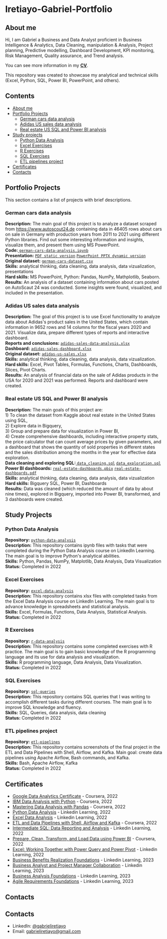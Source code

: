 # Iretiayo-Gabriel-Portfolio
## About me
Hi, I am Gabriel a Business and Data Analyst proficient in Business Intelligence & Analytics, Data Cleaning, manipulation & Analysis, Project planning, Predictive modelling, Dashboard Development, KPI monitoring, Risk Management, Quality assurance, and Trend analysis.

You can see more information in my [**CV**](https://github.com/paulo81818/Data-Business-Analysis-Portfolio/blob/main/Data%20Analyst%20CV.pdf).

This repository was created to showcase my analytical and technical skills (Excel, Python, SQL, Power BI, PowerPoint, and others).
## Contents
* [About me](#about-me)
* [Portfolio Projects](#portfolio-projects)
  - [German cars data analysis](#german-cars-data-analysis) 
  - [Adidas US sales data analysis](#adidas-us-sales-data-analysis)
  - [Real estate US SQL and Power BI analysis](#real-estate-us-sql-and-power-bi-analysis)
* [Study projects](#study-projects)
  - [Python Data Analysis](#python-data-analysis)
  - [Excel Exercises](#excel-exercises)
  - [R Exercises](#r-exercises)
  - [SQL Exercises](#sql-exercises)
  - [ETL pipelines project](#etl-pipelines-project)
* [Certificates](#certificates)
* [Contacts](#contacts)
## Portfolio Projects
This section contains a list of projects with brief descriptions.
### German cars data analysis 
**Description:** The main goal of this project is to analyze a dataset scraped from https://www.autoscout24.de containing data in 46405 rows about cars on sale in Germany with production years from 2011 to 2021 using different Python libraries. Find out some interesting information and insights, visualize them, and present them using MS PowerPoint.<br>
**Code:**<a href = "https://github.com/paulo81818/Data-Business-Analysis-Portfolio/blob/main/German%20cars%20Analysis/German-cars-Analysis.ipynb">
  <code>german-cars-data-analysis.ipynb</code></a><br>
**Presentation:** <a href = "https://github.com/paulo81818/Data-Business-Analysis-Portfolio/blob/main/German%20cars%20Analysis/German%20cars%20presentation%20Pavel%20Liaoshka.pdf">
  <code>PDF static version</code></a> <a href = "https://github.com/paulo81818/Data-Business-Analysis-Portfolio/blob/main/German%20cars%20Analysis/German%20cars%20presentation%20Pavel%20Liaoshka.pptx">
  <code>PowerPoint PPTX dynamic version</code></a><br>
**Original dataset:** <a href = "https://github.com/paulo81818/Data-Business-Analysis-Portfolio/blob/main/German%20cars%20Analysis/original%20dataset.csv">
  <code>german-cars-dataset.csv</code></a><br>
**Skills:** analytical thinking, data cleaning, data analysis, data vizualization, presentations<br>
**Hard skills:** MS PowerPoint, Python: Pandas, NumPy, Mathplotlib, Seaborn. <br>
**Results:** An analysis of a dataset containing information about cars posted on AutoScaut 24 was conducted. Some insights were found, visualized, and included in the presentation.
### Adidas US sales data analysis
**Description:** The goal of this project is to use Excel functionality to analyze data about Adidas's product sales in the United States, which contain information in 9652 rows and 14 columns for the fiscal years 2020 and 2021. Visualize data, prepare different types of reports and interactive dashboard. <br>
**Reports and conclusions:** <a href = "https://github.com/paulo81818/Data-Business-Analysis-Portfolio/blob/main/Adidas%20US%20Sales%20Analysis/Adidas%20Sales%20Analysis%20with%20reports.xlsx">
  <code>adidas-sales-data-analysis.xlsx</code></a> <br>
**Dashboard:** <a href = "https://github.com/paulo81818/Data-Business-Analysis-Portfolio/blob/main/Adidas%20US%20Sales%20Analysis/Dashboard.xlsx">
  <code>adidas-sales-dashboard.xlsx</code></a> <br>
**Original dataset:** <a href = "https://github.com/paulo81818/Data-Business-Analysis-Portfolio/blob/main/Adidas%20US%20Sales%20Analysis/Original-dataset.xlsx">
  <code>adidas-us-sales.xlsx</code></a><br>
**Skills:** analytical thinking, data cleaning, data analysis, data vizualization.<br>
**Hard skills:** Excel, Pivot Tables, Formulas, Functions, Charts, Dashboards, Slices, Pivot Charts.<br>
**Results:** An analysis of financial data on the sale of Adidas products in the USA for 2020 and 2021 was performed. Reports and dashboard were created. 
### Real estate US SQL and Power BI analysis 
**Description:** The main goals of this project are: <br> 1) To clean the dataset from Kaggle about real estate in the United States using SQL, <br>2) Explore data in Bigquery, <br> 3) Group and prepare data for visualization in Power BI, <br> 4) Create comprehensive dashboards, including interactive property stats, the price calculator that can count average prices by given parameters, and a dashboard that shows the quantity of sold properties in different states and the sales distribution among the months in the year for effective data exploration. <br>
**Data cleaning and exploring SQL:**<a href = "https://github.com/paulo81818/Data-Business-Analysis-Portfolio/blob/main/Real%20Estate%20USA%20data%20SQL%20and%20Power%20BI%20analysis/Data_cleaning.sql">
  <code>data_cleaning.sql</code></a> <a href = "https://github.com/paulo81818/Data-Business-Analysis-Portfolio/blob/main/Real%20Estate%20USA%20data%20SQL%20and%20Power%20BI%20analysis/Exploring_data.sql">
  <code>data_exploration.sql</code></a><br> 
**Power BI dashboards:** <a href = "https://github.com/paulo81818/Data-Business-Analysis-Portfolio/blob/main/Real%20Estate%20USA%20data%20SQL%20and%20Power%20BI%20analysis/Real%20Estate%20USA%20Dashboards.pbix">
  <code>real-estate-dashboards.pbix</code></a> <a href = "https://github.com/paulo81818/Data-Business-Analysis-Portfolio/blob/main/Real%20Estate%20USA%20data%20SQL%20and%20Power%20BI%20analysis/Real-Estate%20USA%20Dashboards.pdf">
  <code>real-estate-dashboards.pdf</code></a><br>
**Skills:** analytical thinking, data cleaning, data analysis, data vizualization<br>
**Hard skills:** Bigquery SQL, Power BI, Dashboards <br>
**Results:** Data was cleaned (which reduced the amount of data by about nine times), explored in Bigquery, imported into Power BI, transformed, and 3 dashboards were created.
## Study Projects
### Python Data Analysis
**Repository:** <a href = "https://github.com/paulo81818/Study-Projects/tree/main/Data-Analysis-Python">
  <code>python-data-analysis</code></a> <br> 
**Description:** This repository contains ipynb files with tasks that were completed during the Python Data Analysis course on LinkedIn Learning. The main goal is to improve Python's analytical abilities. <br>
**Skills:** Python, Pandas, NumPy, Matplotlib, Data Analysis, Data Visualization <br>
**Status:** Completed in 2022
### Excel Exercises
**Repository:** <a href = "https://github.com/paulo81818/Study-Projects/tree/main/Excel%20Exercises">
  <code>excel-data-analysis</code></a> <br>
**Description:** This repository contains xlsx files with completed tasks from the Excel Data Analysis course on LinkedIn Learning. The main goal is to advance knowledge in spreadsheets and statistical analysis. <br>
**Skills:** Excel, Formulas, Functions, Data Analysis, Statistical Analysis. <br>
**Status:** Completed in 2022
### R Exercises
**Repository:** <a href = "https://github.com/paulo81818/Study-Projects/tree/main/R%20Exercises">
  <code>r-data-analysis</code></a> <br>
**Description:** This repository contains some completed exercises with R practice. The main goal is to gain basic knowledge of the R programming language and its use for data analysis and visualization.<br>
**Skills:** R programming language, Data Analysis, Data Visualization. <br> 
**Status:** Completed in 2022
### SQL Exercises
**Repository:** <a href = "https://github.com/paulo81818/Study-Projects/tree/main/SQL%20Exercises">
  <code>sql-queries</code></a> <br>
**Description:** This repository contains SQL queries that I was writing to accomplish different tasks during different courses. The main goal is to improve SQL knowledge and fluency. <br>
**Skills:** SQL, Queries, data analysis, data cleaning <br>
**Status:** Completed in 2022
### ETL pipelines project
**Repository:** <a href = "https://github.com/paulo81818/Study-Projects/tree/main/ETL%20pipelines%20project">
  <code>etl-pipelines</code></a><br>
**Description:** This repository contains screenshots of the final project in the ETL and Data Pipelines with Shell, Airflow, and Kafka. Main goal: create data pipelines using Apache Airflow, Bash commands, and Kafka.<br>
**Skills:** Bash, Apache Airflow, Kafka <br> 
**Status:** Completed in 2022
## Certificates
* [Google Data Analytics Certificate](https://github.com/paulo81818/Data-Business-Analysis-Portfolio/blob/main/Certificates/Google%20Data%20Data%20Analytics.pdf) - Coursera, 2022
* [IBM Data Analysis with Python](https://github.com/paulo81818/Data-Business-Analysis-Portfolio/blob/main/Certificates/IBM%20data%20analysis%20Python.pdf) - Coursera, 2022
* [Mastering Data Analysis with Pandas](https://github.com/paulo81818/Data-Business-Analysis-Portfolio/blob/main/Certificates/Data%20analysis%20with%20Pandas.pdf) - Coursera, 2022
* [Python Data Analysis](https://github.com/paulo81818/Data-Business-Analysis-Portfolio/blob/main/Certificates/Linkedin%20Learning%20Python%20Data%20Analysis.pdf) - Linkedin Learning, 2022
* [Excel Data Analysis](https://github.com/paulo81818/Data-Business-Analysis-Portfolio/blob/main/Certificates/Linkedin%20Learning%20Excel%20Data%20Analysis.pdf) - Linkedin Learning, 2022
* [ETL and Data Pipelines with Shell, Airflow and Kafka](https://github.com/paulo81818/Data-Business-Analysis-Portfolio/blob/main/Certificates/ETL%20and%20Data%20Pipelines%20with%20Shell%2C%20Airflow%20and%20Kafka.pdf) - Coursera, 2022
* [Intermediate SQL: Data Reporting and Analysis](https://github.com/paulo81818/Data-Business-Analysis-Portfolio/blob/main/Certificates/Intermediate%20SQL%20Data%20Reporting%20and%20Analysis.pdf) - Linkedin Learning, 2022
* [Prepare, Clean, Transform, and Load Data using Power BI](https://github.com/paulo81818/Data-Business-Analysis-Portfolio/blob/main/Certificates/Coursera%20Prepare%2C%20Clean%2C%20Transform%2C%20and%20Load%20Data%20using%20Power%20BI.pdf) - Coursera, 2022
* [Excel: Working Together with Power Query and Power Pivot](https://github.com/paulo81818/Data-Business-Analysis-Portfolio/blob/main/Certificates/Certificate%20Excel%20Working%20Together%20with%20Power%20Query%20and%20Power%20Pivot.pdf) - Linkedin Learning, 2022
* [Business Benefits Realization Foundations](https://github.com/paulo81818/Data-Business-Analysis-Portfolio/blob/main/Certificates/Certificate%20Business%20Benefits%20Realization%20Foundations.pdf) - Linkedin Learning, 2023
* [Business Analyst and Project Manager Collaboration](https://github.com/paulo81818/Data-Business-Analysis-Portfolio/blob/main/Certificates/Certificate%20Business%20Analyst%20and%20Project%20Manager%20Collaboration.pdf) - Linkedin Learning, 2023
* [Business Analysis Foundations](https://github.com/paulo81818/Data-Business-Analysis-Portfolio/blob/main/Certificates/Certificate%20Business%20Analysis%20Foundations.pdf) - Linkedin Learning, 2023
* [Agile Requirements Foundations](https://github.com/paulo81818/Data-Business-Analysis-Portfolio/blob/main/Certificates/Certificate%20Agile%20Requirements%20Foundations.pdf) - Linkedin Learning, 2023

## Contacts
## Contacts
* LinkedIn: [@gabrieliretiayo](https://uk.linkedin.com/in/iretiayooyewole60704850/)
* Email: gabrieliretiayo@gmail.com
